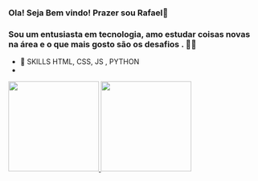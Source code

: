 ### Ola! Seja Bem vindo! Prazer sou Rafael👋
### Sou um entusiasta em tecnologia, amo estudar coisas novas na área e o que mais gosto são os desafios .  🏋️‍♂️ 

- 🌱 SKILLS HTML, CSS, JS , PYTHON
-  


 <div>
  <a href="https://github.com/rafaballerini">
  <img height="180em" src="https://github-readme-stats.vercel.app/api?username=RAFAELSILVASALES&show_icons=true&theme=dark&include_all_commits=true&count_private=true"/>
  <img height="180em" src="https://github-readme-stats.vercel.app/api/top-langs/?username=RAFAELSILVASALES&layout=compact&langs_count=7&theme=dark"/>
</div>
